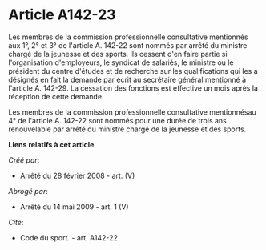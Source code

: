 # Article A142-23

Les membres de la commission professionnelle consultative mentionnés aux 1°, 2° et 3° de l'article A. 142-22 sont nommés par
arrêté du ministre chargé de la jeunesse et des sports. Ils cessent d'en faire partie si l'organisation d'employeurs, le
syndicat de salariés, le ministre ou le président du centre d'études et de recherche sur les qualifications qui les a
désignés en fait la demande par écrit au secrétaire général mentionné à l'article A. 142-29. La cessation des fonctions est
effective un mois après la réception de cette demande. 

Les membres de la commission professionnelle consultative mentionnésau 4° de l'article A. 142-22 sont nommés pour une durée
de trois ans renouvelable par arrêté du ministre chargé de la jeunesse et des sports.

**Liens relatifs à cet article**

_Créé par_:

  - Arrêté du 28 février 2008 - art. (V)

_Abrogé par_:

  - Arrêté du 14 mai 2009 - art. 1 (V)

_Cite_:

  - Code du sport. - art. A142-22
